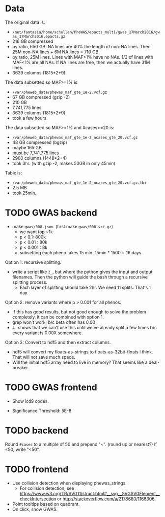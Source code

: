 Data
====
The original data is:
- `/net/fantasia/home/schellen/PheWAS/epacts_multi/gwas_17March2016/gwas_17March2016.epacts.gz`
- 216 GB compressed
- by ratio, 650 GB.  NA lines are 40% the length of non-NA lines.  Then 25M non-NA lines + 6M NA lines = 710 GB.
- by ratio, 25M lines. Lines with MAF>1% have no NAs.  1/3 of lines with MAF<1% are all NAs.  If NA lines are free, then we actually have 31M lines.
- 3639 columns (1815*2+9)

The data subsetted so MAF>=1% is:
- `/var/pheweb_data/phewas_maf_gte_1e-2.vcf.gz`
- 67 GB compressed (gzip -2)
- 210 GB
- 7,741,775 lines
- 3639 columns (1815*2+9)
- took a few hours.

The data subsetted so MAF>=1% and #cases>=20 is:
- `/var/pheweb_data/phewas_maf_gte_1e-2_ncases_gte_20.vcf.gz`
- 48 GB compressed (bgzip)
- maybe 165 GB
- must be 7,741,775 lines
- 2900 columns (1448*2+4)
- took 3hr. (with gzip -2, makes 53GB in only 45min)

Tabix is:
- `/var/pheweb_data/phewas_maf_gte_1e-2_ncases_gte_20.vcf.gz.tbi`
- 2.5 MB
- took 25min.


TODO GWAS backend
=================
- make `gwas/008.json`. (first make `gwas/008.vcf.gz`)
  - we want top ~1k
  - p < 0.1: 800k
  - p < 0.01 : 80k
  - p < 0.001 : 8k
  - subsetting each pheno takes 15 min. 15min * 1500 = 16 days.

Option 1: recursive splitting.
- write a script like `3_`, but where the python gives the input and output filenames.  Then the python will guide the bash through a recursive splitting process.
  - Each layer of splitting should take 2hr.  We need 11 splits.  That's 1 day.

Option 2: remove variants where p > 0.001 for all phenos.
- If this has good results, but not good enough to solve the problem completely, it can be combined with option 1.
- grep won't work, b/c beta often has 0.00
- `4_` shows that we can't use this until we've already split a few times b/c every variant is 0.00X somewhere.

Option 3: Convert to hdf5 and then extract columns.
- hdf5 will convert my floats-as-strings to floats-as-32bit-floats I think.  That will not save much space.
- Will the initial hdf5 array need to live in memory?  That seems like a deal-breaker.


TODO GWAS frontend
==================
- Show icd9 codes.

- Significance Threshold: 5E-8


TODO backend
============
Round `#cases` to a multiple of 50 and prepend "~". (round up or nearest?)  If <50, write "<50".


TODO frontend
=============
- Use collision detection when displaying phewas_strings.
  - For collision detection, see <https://www.w3.org/TR/SVG11/struct.html#__svg__SVGSVGElement__checkIntersection> or <http://stackoverflow.com/a/2178680/1166306>
- Point tooltips based on quadrant.
- On click, show GWAS.
